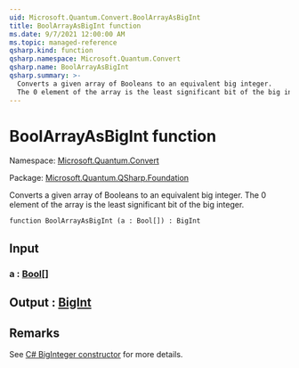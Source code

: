 ```yaml
---
uid: Microsoft.Quantum.Convert.BoolArrayAsBigInt
title: BoolArrayAsBigInt function
ms.date: 9/7/2021 12:00:00 AM
ms.topic: managed-reference
qsharp.kind: function
qsharp.namespace: Microsoft.Quantum.Convert
qsharp.name: BoolArrayAsBigInt
qsharp.summary: >-
  Converts a given array of Booleans to an equivalent big integer.
  The 0 element of the array is the least significant bit of the big integer.
---
```


# BoolArrayAsBigInt function

Namespace: [Microsoft.Quantum.Convert](xref:Microsoft.Quantum.Convert)

Package: [Microsoft.Quantum.QSharp.Foundation](https://nuget.org/packages/Microsoft.Quantum.QSharp.Foundation)


Converts a given array of Booleans to an equivalent big integer.The 0 element of the array is the least significant bit of the big integer.

```qsharp
function BoolArrayAsBigInt (a : Bool[]) : BigInt
```


## Input

### a : [Bool](xref:microsoft.quantum.qsharp.valueliterals#bool-literals)[]





## Output : [BigInt](xref:microsoft.quantum.qsharp.valueliterals#bigint-literals)



## Remarks

See [C# BigInteger constructor](https://docs.microsoft.com/dotnet/api/system.numerics.biginteger.-ctor?view=netframework-4.7.2#System_Numerics_BigInteger__ctor_System_Int64_) for more details.